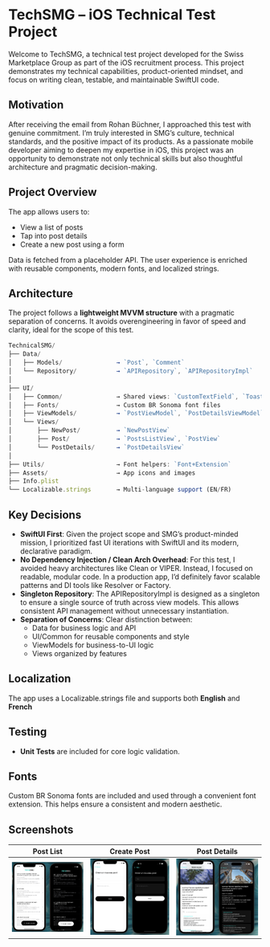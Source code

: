 # **TechSMG – iOS Technical Test Project**

Welcome to TechSMG, a technical test project developed for the Swiss Marketplace Group as part of the iOS recruitment process. This project demonstrates my technical capabilities, product-oriented mindset, and focus on writing clean, testable, and maintainable SwiftUI code.

## **Motivation**

After receiving the email from Rohan Büchner, I approached this test with genuine commitment. I’m truly interested in SMG’s culture, technical standards, and the positive impact of its products. As a passionate mobile developer aiming to deepen my expertise in iOS, this project was an opportunity to demonstrate not only technical skills but also thoughtful architecture and pragmatic decision-making.

## **Project Overview**

The app allows users to:

- View a list of posts
- Tap into post details
- Create a new post using a form

Data is fetched from a placeholder API. The user experience is enriched with reusable components, modern fonts, and localized strings.

## **Architecture**

The project follows a **lightweight MVVM structure** with a pragmatic separation of concerns. It avoids overengineering in favor of speed and clarity, ideal for the scope of this test.

```jsx
TechnicalSMG/
├── Data/
│   ├── Models/               → `Post`, `Comment`
│   └── Repository/           → `APIRepository`, `APIRepositoryImpl`
│
├── UI/
│   ├── Common/               → Shared views: `CustomTextField`, `ToastView`, `ErrorView`
│   ├── Fonts/                → Custom BR Sonoma font files
│   ├── ViewModels/           → `PostViewModel`, `PostDetailsViewModel`, `NewPostViewModel`
│   └── Views/
│       ├── NewPost/          → `NewPostView`
│       ├── Post/             → `PostsListView`, `PostView`
│       └── PostDetails/      → `PostDetailsView`
│
├── Utils/                    → Font helpers: `Font+Extension`
├── Assets/                   → App icons and images
├── Info.plist
└── Localizable.strings       → Multi-language support (EN/FR)
```

## **Key Decisions**

- **SwiftUI First**: Given the project scope and SMG’s product-minded mission, I prioritized fast UI iterations with SwiftUI and its modern, declarative paradigm.
- **No Dependency Injection / Clean Arch Overhead**: For this test, I avoided heavy architectures like Clean or VIPER. Instead, I focused on readable, modular code. In a production app, I’d definitely favor scalable patterns and DI tools like Resolver or Factory.
- **Singleton Repository**: The APIRepositoryImpl is designed as a singleton to ensure a single source of truth across view models. This allows consistent API management without unnecessary instantiation.
- **Separation of Concerns**: Clear distinction between:
    - Data for business logic and API
    - UI/Common for reusable components and style
    - ViewModels for business-to-UI logic
    - Views organized by features

## **Localization**

The app uses a Localizable.strings file and supports both **English** and **French**

## **Testing**

- **Unit Tests** are included for core logic validation.

## **Fonts**

Custom BR Sonoma fonts are included and used through a convenient font extension. This helps ensure a consistent and modern aesthetic.

## **Screenshots**

| Post List | Create Post | Post Details |
|:---------:|:-----------:|:------------:|
| ![Post List](Screenshots/post_list.png) | ![Create Post](Screenshots/create_post.png) | ![Post Details](Screenshots/post_details.png) |
